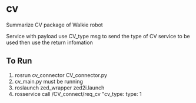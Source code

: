 # cv
Summarize CV package of Walkie robot 

Service with payload 
use CV_type msg to send the type of CV service to be used
then use the return infomation 



## To Run 
1. rosrun cv_connector CV_connector.py
2. cv_main.py must be running 
3. roslaunch zed_wrapper zed2i.launch
4. rosservice call /CV_connect/req_cv "cv_type:
  type: 1